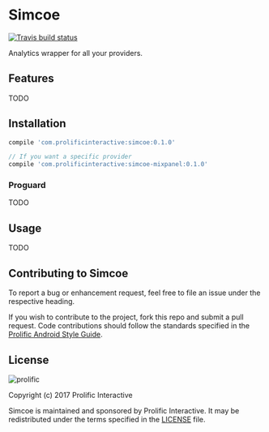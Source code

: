 # Simcoe
[![Travis build status](https://img.shields.io/travis/prolificinteractive/simcoe-android.svg?style=flat-square)](https://travis-ci.org/prolificinteractive/simcoe-android)

Analytics wrapper for all your providers.

## Features

TODO

## Installation

```gradle
compile 'com.prolificinteractive:simcoe:0.1.0'

// If you want a specific provider
compile 'com.prolificinteractive:simcoe-mixpanel:0.1.0'
```

### Proguard

TODO

## Usage

TODO

## Contributing to Simcoe

To report a bug or enhancement request, feel free to file an issue under the respective heading.

If you wish to contribute to the project, fork this repo and submit a pull request. Code contributions should follow the standards specified in the [Prolific Android Style Guide](https://github.com/prolificinteractive/android-code-styles).

## License

![prolific](https://s3.amazonaws.com/prolificsitestaging/logos/Prolific_Logo_Full_Color.png)

Copyright (c) 2017 Prolific Interactive

Simcoe is maintained and sponsored by Prolific Interactive. It may be redistributed under the terms specified in the [LICENSE] file.

[LICENSE]: ./LICENSE